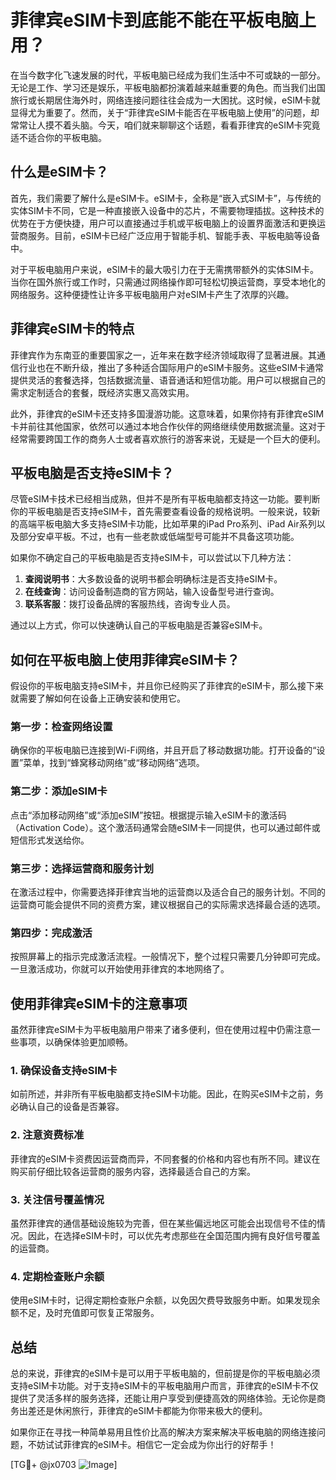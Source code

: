 # 菲律宾eSIM卡到底能不能在平板电脑上用？

在当今数字化飞速发展的时代，平板电脑已经成为我们生活中不可或缺的一部分。无论是工作、学习还是娱乐，平板电脑都扮演着越来越重要的角色。而当我们出国旅行或长期居住海外时，网络连接问题往往会成为一大困扰。这时候，eSIM卡就显得尤为重要了。然而，关于“菲律宾eSIM卡能否在平板电脑上使用”的问题，却常常让人摸不着头脑。今天，咱们就来聊聊这个话题，看看菲律宾的eSIM卡究竟适不适合你的平板电脑。

## 什么是eSIM卡？

首先，我们需要了解什么是eSIM卡。eSIM卡，全称是“嵌入式SIM卡”，与传统的实体SIM卡不同，它是一种直接嵌入设备中的芯片，不需要物理插拔。这种技术的优势在于方便快捷，用户可以直接通过手机或平板电脑上的设置界面激活和更换运营商服务。目前，eSIM卡已经广泛应用于智能手机、智能手表、平板电脑等设备中。

对于平板电脑用户来说，eSIM卡的最大吸引力在于无需携带额外的实体SIM卡。当你在国外旅行或工作时，只需通过网络操作即可轻松切换运营商，享受本地化的网络服务。这种便捷性让许多平板电脑用户对eSIM卡产生了浓厚的兴趣。

## 菲律宾eSIM卡的特点

菲律宾作为东南亚的重要国家之一，近年来在数字经济领域取得了显著进展。其通信行业也在不断升级，推出了多种适合国际用户的eSIM卡服务。这些eSIM卡通常提供灵活的套餐选择，包括数据流量、语音通话和短信功能。用户可以根据自己的需求定制适合的套餐，既经济实惠又高效实用。

此外，菲律宾的eSIM卡还支持多国漫游功能。这意味着，如果你持有菲律宾eSIM卡并前往其他国家，依然可以通过本地合作伙伴的网络继续使用数据流量。这对于经常需要跨国工作的商务人士或者喜欢旅行的游客来说，无疑是一个巨大的便利。

## 平板电脑是否支持eSIM卡？

尽管eSIM卡技术已经相当成熟，但并不是所有平板电脑都支持这一功能。要判断你的平板电脑是否支持eSIM卡，首先需要查看设备的规格说明。一般来说，较新的高端平板电脑大多支持eSIM卡功能，比如苹果的iPad Pro系列、iPad Air系列以及部分安卓平板。不过，也有一些老款或低端型号可能并不具备这项功能。

如果你不确定自己的平板电脑是否支持eSIM卡，可以尝试以下几种方法：

1. **查阅说明书**：大多数设备的说明书都会明确标注是否支持eSIM卡。
2. **在线查询**：访问设备制造商的官方网站，输入设备型号进行查询。
3. **联系客服**：拨打设备品牌的客服热线，咨询专业人员。

通过以上方式，你可以快速确认自己的平板电脑是否兼容eSIM卡。

## 如何在平板电脑上使用菲律宾eSIM卡？

假设你的平板电脑支持eSIM卡，并且你已经购买了菲律宾的eSIM卡，那么接下来就需要了解如何在设备上正确安装和使用它。

### 第一步：检查网络设置

确保你的平板电脑已连接到Wi-Fi网络，并且开启了移动数据功能。打开设备的“设置”菜单，找到“蜂窝移动网络”或“移动网络”选项。

### 第二步：添加eSIM卡

点击“添加移动网络”或“添加eSIM”按钮。根据提示输入eSIM卡的激活码（Activation Code）。这个激活码通常会随eSIM卡一同提供，也可以通过邮件或短信形式发送给你。

### 第三步：选择运营商和服务计划

在激活过程中，你需要选择菲律宾当地的运营商以及适合自己的服务计划。不同的运营商可能会提供不同的资费方案，建议根据自己的实际需求选择最合适的选项。

### 第四步：完成激活

按照屏幕上的指示完成激活流程。一般情况下，整个过程只需要几分钟即可完成。一旦激活成功，你就可以开始使用菲律宾的本地网络了。

## 使用菲律宾eSIM卡的注意事项

虽然菲律宾eSIM卡为平板电脑用户带来了诸多便利，但在使用过程中仍需注意一些事项，以确保体验更加顺畅。

### 1. 确保设备支持eSIM卡

如前所述，并非所有平板电脑都支持eSIM卡功能。因此，在购买eSIM卡之前，务必确认自己的设备是否兼容。

### 2. 注意资费标准

菲律宾的eSIM卡资费因运营商而异，不同套餐的价格和内容也有所不同。建议在购买前仔细比较各运营商的服务内容，选择最适合自己的方案。

### 3. 关注信号覆盖情况

虽然菲律宾的通信基础设施较为完善，但在某些偏远地区可能会出现信号不佳的情况。因此，在选择eSIM卡时，可以优先考虑那些在全国范围内拥有良好信号覆盖的运营商。

### 4. 定期检查账户余额

使用eSIM卡时，记得定期检查账户余额，以免因欠费导致服务中断。如果发现余额不足，及时充值即可恢复正常服务。

## 总结

总的来说，菲律宾的eSIM卡是可以用于平板电脑的，但前提是你的平板电脑必须支持eSIM卡功能。对于支持eSIM卡的平板电脑用户而言，菲律宾的eSIM卡不仅提供了灵活多样的服务选择，还能让用户享受到便捷高效的网络体验。无论你是商务出差还是休闲旅行，菲律宾的eSIM卡都能为你带来极大的便利。

如果你正在寻找一种简单易用且性价比高的解决方案来解决平板电脑的网络连接问题，不妨试试菲律宾的eSIM卡。相信它一定会成为你出行的好帮手！

[TG💪+ @jx0703 ![Image](https://github.com/user-attachments/assets/dbca1d08-cadb-493c-b0ec-ad6f7a83f270)]